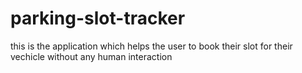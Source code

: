 # parking-slot-tracker
this is the application which helps the user to book their slot for their vechicle without any human interaction
